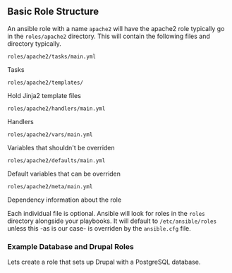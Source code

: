 ## Basic Role Structure

An ansible role with a name `apache2` will have the apache2 role typically go in
the `roles/apache2` directory. This will contain the following files and
directory typically.

```
roles/apache2/tasks/main.yml
```
Tasks
```
roles/apache2/templates/
```
Hold Jinja2 template files
```
roles/apache2/handlers/main.yml
```
Handlers
```
roles/apache2/vars/main.yml
```
Variables that shouldn't be overriden
```
roles/apache2/defaults/main.yml
```
Default variables that can be overriden
```
roles/apache2/meta/main.yml
```
Dependency information about the role

Each individual file is optional. Ansible will look for roles in the `roles`
directory alongside your playbooks. It will default to `/etc/ansible/roles`
unless this -as is our case- is overriden by the `ansible.cfg` file.

### Example Database and Drupal Roles

Lets create a role that sets up Drupal with a PostgreSQL database.

